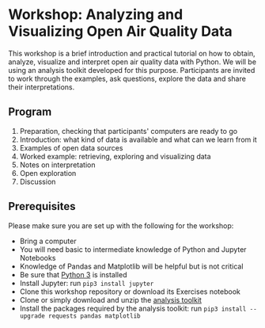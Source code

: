 # Workshop: Analyzing and Visualizing Open Air Quality Data

This workshop is a brief introduction and practical tutorial on how to obtain,
analyze, visualize and interpret open air quality data with Python. We will be
using an analysis toolkit developed for this purpose. Participants are invited
to work through the examples, ask questions, explore the data and share their
interpretations.

## Program
1. Preparation, checking that participants' computers are ready to go
2. Introduction: what kind of data is available and what can we learn from it
3. Examples of open data sources
4. Worked example: retrieving, exploring and visualizing data
5. Notes on interpretation
6. Open exploration
7. Discussion

## Prerequisites
Please make sure you are set up with the following for the workshop:
- Bring a computer
- You will need basic to intermediate knowledge of Python and Jupyter Notebooks
- Knowledge of Pandas and Matplotlib will be helpful but is not critical
- Be sure that [Python 3](https://www.python.org/) is installed
- Install Jupyter: run `pip3 install jupyter`
- Clone this workshop repository or download its Exercises notebook
- Clone or simply download and unzip the
[analysis toolkit](https://github.com/dr-1/airqdata)
- Install the packages required by the analysis toolkit: run
`pip3 install --upgrade requests pandas matplotlib`

